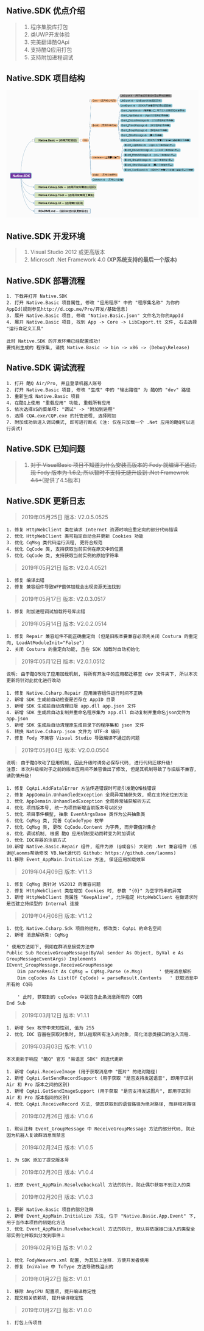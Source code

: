 ## Native.SDK 优点介绍

> 1. 程序集脱库打包
> 2. 类UWP开发体验
> 3. 完美翻译酷QApi
> 4. 支持酷Q应用打包
> 5. 支持附加进程调试

## Native.SDK 项目结构

![SDK结构](https://github.com/Jie2GG/Image/blob/master/NativeSDK(1).png "SDK结构") <br/>

## Native.SDK 开发环境

>1. Visual Studio 2012 或更高版本
>2. Microsoft .Net Framework 4.0 **(XP系统支持的最后一个版本)**

## Native.SDK 部署流程

	1. 下载并打开 Native.SDK
	2. 打开 Native.Basic 项目属性, 修改 "应用程序" 中的 "程序集名称" 为你的AppId(规则参见http://d.cqp.me/Pro/开发/基础信息)
	3. 展开 Native.Basic 项目, 修改 "Native.Basic.json" 文件名为你的AppId
	4. 展开 Native.Basic 项目, 找到 App -> Core -> LibExport.tt 文件, 右击选择 "运行自定义工具"
	
	此时 Native.SDK 的开发环境已经配置成功!
	要找到生成的 程序集, 请找 Native.Basic -> bin -> x86 -> (Debug\Release) 

## Native.SDK 调试流程

    1. 打开 酷Q Air/Pro, 并且登录机器人账号
    2. 打开 Native.Basic 项目, 修改 "生成" 中的 "输出路径" 为 酷Q的 "dev" 路径
    3. 重新生成 Native.Basic 项目
    4. 在酷Q上使用 "重载应用" 功能, 重载所有应用
    5. 依次选择VS的菜单项: "调试" -> "附加到进程"
    6. 选择 CQA.exe/CQP.exe 的托管进程, 选择附加
    7. 附加成功后进入调试模式, 即可进行断点 (注: 仅在只加载一个 .Net 应用的酷Q可以进行调试)

## Native.SDK 已知问题

> 1. ~~对于 VisualBasic 项目不知道为什么安装高版本的 Fody 就编译不通过, 现 Fody 版本为 1.6.2, 所以暂时不支持无缝升级到 .Net Framewrok 4.5+~~(提供了4.5版本)

## Native.SDK 更新日志
> 2019年05月25日 版本: V2.0.5.0525

	1. 修复 HttpWebClient 类在请求 Internet 资源时响应重定向的部分代码错误
	2. 优化 HttpWebClient 类可指定自动合并更新 Cookies 功能
	3. 优化 CqMsg 类代码运行流程, 更符合规范
	4. 优化 CqCode 类, 支持获取当前实例在原文中的位置
	5. 优化 CqCode 类, 支持获取当前实例的原始字符串

> 2019年05月21日 版本: V2.0.4.0521

	1. 修复 编译出错
	2. 修复 兼容组件导致WFP窗体加载会出现资源无法找到

> 2019年05月17日 版本: V2.0.3.0517

	1. 修复 附加进程调试加载符号库出错

> 2019年05月14日 版本: V2.0.2.0514

	1. 修复 Repair 兼容组件不能正确重定向 (但是旧版本要兼容必须先关闭 Costura 的重定向, LoadAtModuleInit="False")
	2. 关闭 Costura 的重定向功能, 且在 SDK 加载时自动初始化

> 2019年05月12日 版本: V2.0.1.0512

	说明: 由于酷Q改动了应用加载机制, 将所有开发中的应用都迁移至 dev 文件夹下, 所以本次更新将针对此优化进行改动

    1. 修复 Native.Csharp.Repair 应用兼容组件运行时间不正确
    2. 新增 SDK 生成前自动检查是否存在 AppID 目录
    3. 新增 SDK 生成前自动清理旧版 app.dll app.json 文件
    4. 新增 SDK 生成后自动复制并重命名程序集为 app.dll 自动复制并重命名json文件为 app.json
    5. 新增 SDK 生成后自动清理原生成目录下的程序集和 json 文件
    6. 转换 Native.Csharp.json 文件为 UTF-8 编码
    7. 修复 Fody 不兼容 Visual Studio 导致编译不通过的问题

> 2019年05月04日 版本: V2.0.0.0504

	说明: 由于酷Q改动了应用机制, 因此升级时请务必保存代码, 进行代码迁移升级!
	注意: 本次升级相对于之前的版本应用间不兼容做出了修改, 但是其机制导致了与旧版不兼容, 请酌情升级!
    
    1. 修复 CqApi.AddFatalError 方法传递错误时可能引发酷Q堆栈错误
    2. 修复 AppDomain.UnhandledException 全局异常捕获失效, 现在支持定位到方法
    3. 优化 AppDemain.UnhandledException 全局异常捕获解析方式
    4. 优化 项目版本号, 统一为项目新增当前版本号以区分
    5. 优化 项目事件模型, 抽象 EventArgsBase 类作为公共抽象类
    6. 优化 CqMsg 类, 完善 CqCodeType 枚举
    7. 优化 CqMsg 类, 更改 CqCode.Content 为字典, 而非键值对集合
    8. 优化 调试机制, 根据 酷Q 应用机制变动而转变为附加调试
    9. 优化 IOC容器的注册方式
    10.新增 Native.Basic.Repair 组件, 组件为原 (@成音S) 大佬的 .Net 兼容组件 (感谢@laomms帮助修改 VB.Net源代码 Github: https://github.com/laomms)
	11.移除 Event_AppMain.Initialize 方法, 保证应用加载效率

> 2019年04月09日 版本: V1.1.3

    1. 修复 CqMsg 类针对 VS2012 的兼容问题
    2. 修复 HttpWebClient 类在增加 Cookies 时, 参数 "{0}" 为空字符串的异常
    3. 新增 HttpWebClient 类属性 "KeepAlive", 允许指定 HttpWebClient 在做请求时是否建立持续型的 Internal 连接

> 2019年04月06日 版本: V1.1.2
	
    1. 优化 Native.Csharp.Sdk 项目的结构, 修改类: CqApi 的命名空间
    2. 新增 消息解析类: CqMsg

``` VB
' 使用方法如下, 例如在群消息接受方法中
Public Sub ReceiveGroupMessage(ByVal sender As Object, ByVal e As GroupMessageEventArgs) Implements IEvent_GroupMessage.ReceiveGroupMessage
	Dim parseResult As CqMsg = CqMsg.Parse (e.Msg)		' 使用消息解析
	Dim cqCodes As List(Of CqCode) = parseResult.Contents	' 获取消息中所有的 CQ码
	
	' 此时, 获取到的 cqCodes 中就包含此条消息所有的 CQ码
End Sub
```

> 2019年03月12日 版本: V1.1.1

    1. 新增 Sex 枚举中未知性别, 值为 255
    2. 优化 IOC 容器在获取对象时, 默认拉取所有注入的对象, 简化消息类接口的注入流程.
	
> 2019年03月03日 版本: V1.1.0

	本次更新于响应 "酷Q" 官方 "易语言 SDK" 的迭代更新
	
    1. 新增 CqApi.ReceiveImage (用于获取消息中 "图片" 的绝对路径)
    2. 新增 CqApi.GetSendRecordSupport (用于获取 "是否支持发送语音", 即用于区别 Air 和 Pro 版本之间的区别)
    3. 新增 CqApi.GetSendImageSupport (用于获取 "是否支持发送图片", 即用于区别 Air 和 Pro 版本指间的区别)
    4. 优化 CqApi.ReceiveRecord 方法, 使其获取到的语音路径为绝对路径, 而非相对路径
	
> 2019年02月26日 版本: V1.0.6

    1. 默认注释 Event_GroupMessage 中 ReceiveGroupMessage 方法的部分代码, 防止因为机器人复读群消息而禁言

> 2019年02月24日 版本: V1.0.5

    1. 为 SDK 添加了提交版本号

> 2019年02月20日 版本: V1.0.4

    1. 还原 Event_AppMain.Resolvebackcall 方法的执行, 防止偶尔获取不到注入的类

> 2019年02月20日 版本: V1.0.3

    1. 更新 Native.Basic 项目的部分注释
    2. 新增 Event_AppMain.Initialize 方法, 位于 "Native.Basic.App.Event" 下, 用于当作本项目的初始化方法
    3. 优化 Event_AppMain.Resolvebackcall 方法的执行, 默认将依据接口注入的类型全部实例化并取出分发到事件上 

> 2019年02月16日 版本: V1.0.2

    1. 优化 FodyWeavers.xml 配置, 为其加上注释. 方便开发者使用
    2. 修复 IniValue 中 ToType 方法导致栈溢出的

> 2019年01月27日 版本: V1.0.1

    1. 移除 AnyCPU 配置项, 提升编译稳定性
    2. 提交相关依赖项, 提升编译稳定性

> 2019年01月27日 版本: V1.0.0

    1. 打包上传项目
